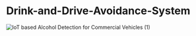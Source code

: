 # Drink-and-Drive-Avoidance-System
![IoT based Alcohol Detection for Commercial Vehicles (1)](https://github.com/UmairThakur/Drink-and-Drive-Avoidance-System/assets/81063457/9308f824-cd95-4e5e-8ecb-9fa0135c61b1)

